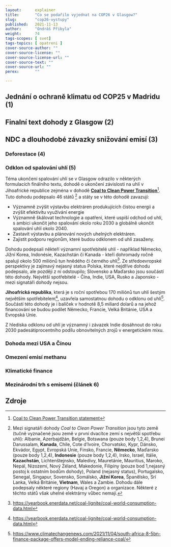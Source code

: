```yaml
---
layout:      explainer
title:       "Co se podařilo vyjednat na COP26 v Glasgow?"
slug:        "cop26-vystupy"
published:   2021-11-13
author:      "Ondráš Přibyla"
weight:      74
tags-scopes: [ svet]
tags-topics: [ opatreni ]
cover-source-author: ""
cover-source-license: ""
cover-source-license-url: ""
cover-source-text: ""
cover-source-url: ""
perex:       ""

---
```


## Jednání o ochraně klimatu od COP25 v Madridu  (1)

## Finalní text dohody z Glasgow (2)

## NDC a dlouhodobé závazky snižování emisí (3)

### Deforestace (4)

### Odklon od spalování uhlí (5)

Téma ukončení spalování uhlí se v Glasgow odrazilo v některých formulacích finálního textu, dohodě o ukončení závislosti na uhlí v Jihoafrické republice zejména v dohodě **[Coal to Clean Power Transition](https://ukcop26.org/global-coal-to-clean-power-transition-statement/)**[^50]. Tuto dohodu podepsalo 46 států [^51] a státy se v této dohodě zavazují:  
- Významně zvýšit výstavbu elektráren produkujících čistou energii a zvýšit efektivitu využívání energie
- Významně škálovat technologie a opatření, které uspíší odchod od uhlí, s ambici ukončit jeho spalování okolo roku 2030 a globálně ukončit spalování uhlí okolo 2040. 
- Zastavit výstavbu a plánování nových uhelných elektráren. 
- Zajistit podporu regionům, které budou odklonem od uhlí zasaženy. 

Dohodu podepsali někteří významní spotřebitelé uhlí - například Německo, Jižní Korea, Indonésie, Kazachstán či Kanada - kteří dohromady ročně spalují okolo 500 miliónů tun hnědého či černého uhlí[^53]. Ze středoevropské perspektivy je zajímavý nejasný status Polska, které nejdříve dohodu podepsalo, ale později z ní odstoupilo; Slovensko a Maďarsko jsou součástí této dohody. Největší spotřebitelé - Čína, Indie, USA, Rusko a Japonsko - mezi signatáři dohody nejsou.  

**Jihoafrická republika**, která je s roční spotřebou 170 miliónů tun uhlí šestým největším spotřebitelem[^53], uzavřela samostatnou dohodu o odklonu od uhlí[^52]. Součástí této dohody je i balíček v hodnotě 8,5 miliard dolarů a na jehož financování se budou podílet Německo, Francie, Velká Británie, USA a Evropská Unie.  

Z hlediska odklonu od uhlí je významný i závazek Indie dosáhnout do roku 2030 padesátiprocentního podílu obnovitelných zrojů v energetickém mixu.  

### Dohoda mezi USA a Čínou

### Omezení emisí methanu

### Klimatické finance

### Mezinárodní trh s emisemi (článek 6)

## Zdroje

[^50]: [Coal to Clean Power Transition statement](https://ukcop26.org/global-coal-to-clean-power-transition-statement/)

[^51]: Mezi signatáři dohody *Coal to Clean Power Transition* jsou tyto země (tučně vyznačené jsou země v první dvacítce zemí s největší spotřebu uhlí):  Albanie, Azerbajdžán, Belgie, Botswana (pouze body 1,2,4),  Brunei Darussalam, **Kanada**, Chile, Cote d’Ivoire, Chorvatsko, Kypr, Dánsko, Ekvádor, Egypt, Evropská Unie, Finsko, Francie, **Německo**, Maďarsko (pouze body 1,2,4), **Indonesie** (pouze body 1,2,4), Irsko, Israel, Itálie, **Kazachstán**, Lichtenštejnsko, Maledivy, Mauretánie, Mauritius, Maroko, Nepál, Nizozemí, Nový Zéland, Makedonie, Filipíny (pouze bod 1,nejasný postoj k ostatním bodům dohody), Poland (nejasný status), Portugalsko, Senegal, Singapur, Sovensko, Somálsko, **Jižní Korea**, Španělsko, Srí Lanka, Velká Británie, **Vietnam**, Wales a Zambie. Dohodu dále podepsaly některé regiony (Havaj a Oregon) a  organizace. Některé z těchto států však uhelné elektrárny vůbec nemají.

[^52]: https://www.climatechangenews.com/2021/11/04/south-africa-8-5bn-finance-package-offers-model-ending-reliance-coal/

[^53]: https://yearbook.enerdata.net/coal-lignite/coal-world-consumption-data.html



[^1]: Evropská komise. ["Zpráva o fungování evropského trhu s uhlíkem"](https://eur-lex.europa.eu/legal-content/CS/TXT/?uri=CELEX:52020DC0740) Zpráva komise Evropskému parlamentu a Radě, Evropská komise, Brusel (2020).
[^2]: World Bank. ["State and Trends of Carbon Pricing 2020"](https://openknowledge.worldbank.org/handle/10986/33809) (May), World Bank, Washington, DC (2020).
[^3]: High-Level Commission on Carbon Prices. ["Report of the High-Level Commission on Carbon Prices."](https://openknowledge.worldbank.org/handle/10986/32419) World Bank, Washington, DC (2017).
[^4]: Evropská komise. ["Commission decision on the Union-wide quantity of allowances to be issued under the EU Emission Trading System for 2021"](https://ec.europa.eu/clima/sites/clima/files/news/docs/c_2020_7704_en.pdf) Evropská komise, Brusel (2020).

